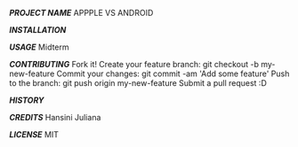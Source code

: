 ***PROJECT NAME***
APPPLE VS ANDROID

***INSTALLATION***

***USAGE***
Midterm

***CONTRIBUTING***
Fork it!
Create your feature branch: git checkout -b my-new-feature
Commit your changes: git commit -am 'Add some feature'
Push to the branch: git push origin my-new-feature
Submit a pull request :D

***HISTORY***

***CREDITS***
Hansini 
Juliana

***LICENSE***
MIT